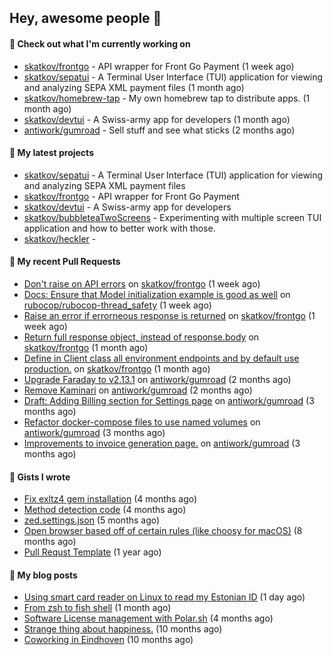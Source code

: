 ## Hey, awesome people 👋

#### 👷 Check out what I'm currently working on
 
- [skatkov/frontgo](https://github.com/skatkov/frontgo) - API wrapper for Front Go Payment (1 week ago) 
- [skatkov/sepatui](https://github.com/skatkov/sepatui) - A Terminal User Interface (TUI) application for viewing and analyzing SEPA XML payment files (1 month ago) 
- [skatkov/homebrew-tap](https://github.com/skatkov/homebrew-tap) - My own homebrew tap to distribute apps. (1 month ago) 
- [skatkov/devtui](https://github.com/skatkov/devtui) - A Swiss-army app for developers (1 month ago) 
- [antiwork/gumroad](https://github.com/antiwork/gumroad) - Sell stuff and see what sticks (2 months ago)

#### 🌱 My latest projects
 
- [skatkov/sepatui](https://github.com/skatkov/sepatui) - A Terminal User Interface (TUI) application for viewing and analyzing SEPA XML payment files 
- [skatkov/frontgo](https://github.com/skatkov/frontgo) - API wrapper for Front Go Payment 
- [skatkov/devtui](https://github.com/skatkov/devtui) - A Swiss-army app for developers 
- [skatkov/bubbleteaTwoScreens](https://github.com/skatkov/bubbleteaTwoScreens) - Experimenting with multiple screen TUI application and how to better work with those. 
- [skatkov/heckler](https://github.com/skatkov/heckler) - 


#### 🔨 My recent Pull Requests
 
- [Don&#39;t raise on API errors](https://github.com/skatkov/frontgo/pull/7) on [skatkov/frontgo](https://github.com/skatkov/frontgo) (1 week ago) 
- [Docs: Ensure that Model initialization example is good as well](https://github.com/rubocop/rubocop-thread_safety/pull/97) on [rubocop/rubocop-thread_safety](https://github.com/rubocop/rubocop-thread_safety) (1 week ago) 
- [Raise an error if errorneous response is returned](https://github.com/skatkov/frontgo/pull/6) on [skatkov/frontgo](https://github.com/skatkov/frontgo) (1 week ago) 
- [Return full response object, instead of response.body](https://github.com/skatkov/frontgo/pull/4) on [skatkov/frontgo](https://github.com/skatkov/frontgo) (1 month ago) 
- [Define in Client class all environment endpoints and by default use production.](https://github.com/skatkov/frontgo/pull/3) on [skatkov/frontgo](https://github.com/skatkov/frontgo) (1 month ago) 
- [Upgrade Faraday to v2.13.1](https://github.com/antiwork/gumroad/pull/534) on [antiwork/gumroad](https://github.com/antiwork/gumroad) (2 months ago) 
- [Remove Kaminari](https://github.com/antiwork/gumroad/pull/533) on [antiwork/gumroad](https://github.com/antiwork/gumroad) (2 months ago) 
- [Draft: Adding Billing section for Settings page](https://github.com/antiwork/gumroad/pull/504) on [antiwork/gumroad](https://github.com/antiwork/gumroad) (3 months ago) 
- [Refactor docker-compose files to use named volumes](https://github.com/antiwork/gumroad/pull/448) on [antiwork/gumroad](https://github.com/antiwork/gumroad) (3 months ago) 
- [Improvements to invoice generation page.](https://github.com/antiwork/gumroad/pull/423) on [antiwork/gumroad](https://github.com/antiwork/gumroad) (3 months ago)

#### 📓 Gists I wrote
 
- [Fix exltz4 gem installation](https://gist.github.com/df4db6f8b76e58fc8eefaa92592f2c1a) (4 months ago) 
- [Method detection code](https://gist.github.com/83648df077c94560af0e2eec95a855b1) (4 months ago) 
- [zed.settings.json](https://gist.github.com/469e9eb867f5dc3ffb2a3dac65ae0640) (5 months ago) 
- [Open browser based off of certain rules (like choosy for macOS)](https://gist.github.com/221b4f302779385494d9dfb9e9eb6aac) (8 months ago) 
- [Pull Requst Template](https://gist.github.com/4bea0868989828e2e221d9d8b2278e36) (1 year ago)

#### 📜 My blog posts

- [Using smart card reader on Linux to read my Estonian ID](https://www.skatkov.com/posts/2025-09-26-using-estonian-id-s-on-linux) (1 day ago)
- [From zsh to fish shell](https://www.skatkov.com/posts/2025-07-30-moving-from-zsh-to-fish-shell) (1 month ago)
- [Software License management with Polar.sh](https://www.skatkov.com/posts/2025-05-11-software-license-management-for-dummies) (4 months ago)
- [Strange thing about happiness.](https://www.skatkov.com/posts/2024-11-28-strange-thing-about-happiness) (10 months ago)
- [Coworking in Eindhoven](https://www.skatkov.com/posts/2024-11-22-coworking-in-eindhoven) (10 months ago)
